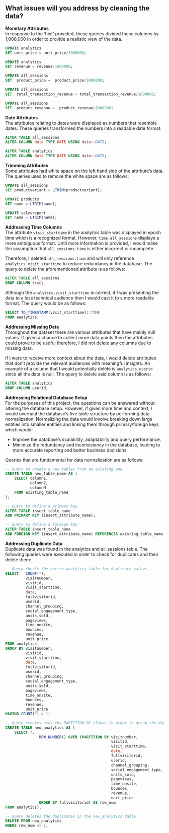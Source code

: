 ## What issues will you address by cleaning the data?

**Monetary Attributes** <br>
In response to the ‘hint’ provided, these queries divided these columns by 1,000,000 in order to provide a realistic view of the data.
```SQL
UPDATE analytics
SET unit_price = unit_price/1000000;
```
```SQL
UPDATE analytics 
SET revenue = revenue/1000000;
```
```SQL
UPDATE all_sessions
SET  product_price =  product_price/1000000;
```
```SQL
UPDATE all_sessions
SET  total_transaction_revenue = total_transaction_revenue/1000000;
```
```SQL
UPDATE all_sessions
SET  product_revenue =  product_revenue/1000000;
```

**Date Attributes** <br>
The attributes relating to dates were displayed as numbers that resemble dates. These queries transformed the numbers into a readable date format:
```SQL
ALTER TABLE all_sessions
ALTER COLUMN date TYPE DATE USING date::DATE;
```
```SQL
ALTER TABLE analytics
ALTER COLUMN date TYPE DATE USING date::DATE;
```
**Trimming Attributes** <br>
Some attributes had white space on the left hand side of the attribute’s data. The queries used to remove the white space are as follows: 
```SQL
UPDATE all_sessions
SET productvariant = LTRIM(productvariant);
```
```SQL
UPDATE products
SET name = LTRIM(name);
```
```SQL
UPDATE salesreport
SET name = LTRIM(name);
```
**Addressing Time Columns** <br>
The attribute `visit_starttime` in the analytics table was displayed in epoch time which is a recognized format. However, `time.all_sessions` displays a more ambiguous format. Until more information is provided, I would make the assumption that `all_sessions.time` is either incorrect or incomplete.

Therefore, I deleted `all_sessions.time` and will only reference `analytics.visit_starttime` to reduce redundancy in the database. The query to delete the aforementioned attribute is as follows:
```SQL
ALTER TABLE all_sessions
DROP COLUMN time;
```
Although the `analytics.visit_starttime` is correct, if I was presenting the data to a less technical audience then I would cast it to a more readable format. The query would be as follows:
```SQL
SELECT TO_TIMESTAMP(visit_starttime)::TIME
FROM analytics;
```
**Addressing Missing Data** <br>
Throughout the dataset there are various attributes that have mainly null values. If given a chance to collect more data points then the attributes could prove to be useful therefore, I did not delete any columns due to missing data.

If I were to receive more context about the data, I would delete attributes that don’t provide the relevant audiences with meaningful insights. An example of a column that I would potentially delete is `analytics.userid` since all the data is null. The query to delete said column is as follows:
```SQL
ALTER TABLE analytics
DROP COLUMN userid;
```
**Addressing Relational Database Setup** <br>
For the purposes of this project, the questions can be answered without altering the database setup. However, if given more time and context, I would overhaul the database’s five table structure by performing data normalization. Normalizing the data would involve breaking down large entities into smaller entities and linking them through primary/foreign keys which would:
* Improve the database’s scalability, adaptability and query performance.
* Minimize the redundancy and inconsistency in the database, leading to more accurate reporting and better business decisions.

Queries that are fundamental for data normalization are as follows: 
```SQL
-- Query to create a new tables from an existing one
CREATE TABLE new_table_name AS (
    SELECT column1,
           column2,
           columnN 
    FROM existing_table_name
); 
```
```SQL
-- Query to define a primary key
ALTER TABLE insert_table_name
ADD PRIMARY KEY (insert_attribute_name);
```
```SQL
-- Query to define a foreign key
ALTER TABLE insert_table_name
ADD FOREIGN KEY (insert_attribute_name) REFERENCES existing_table_name(existing_table_primarykey);
```
**Addressing Duplicate Data** <br>
Duplicate data was found in the analytics and all_sessions table. The following queries were executed in order to check for duplicates and then delete them:
```SQL
-- Query checks the entire analytics table for duplicate values
SELECT 	 COUNT(*), 
         visitnumber,
         visitid,
         visit_starttime,
         date,
         fullvisitorid,
         userid,
         channel_grouping,
         social_engagement_type,
         units_sold,
         pageviews,
         time_onsite,
         bounces,
         revenue,
         unit_price
FROM analytics
GROUP BY visitnumber, 
         visitid,
         visit_starttime,
         date,
         fullvisitorid,
         userid,
         channel_grouping,
         social_engagement_type,
         units_sold,
         pageviews,
         time_onsite,
         bounces,
         revenue,
         unit_price
HAVING COUNT(*) > 1;
```
```SQL
-- Query creates uses the PARTITION BY clause in order to group the duplicates
CREATE TABLE new_analytics AS (
	SELECT *, 
               ROW_NUMBER() OVER (PARTITION BY visitnumber, 
                                               visitid, 
                                               visit_starttime, 
                                               date, 
                                               fullvisitorid, 
                                               userid, 
                                               channel_grouping, 
                                               social_engagement_type, 
                                               units_sold, 
                                               pageviews, 
                                               time_onsite, 
                                               bounces, 
                                               revenue, 
                                               unit_price									
               ORDER BY fullvisitorid) AS row_num					
FROM analytics);
```
```SQL
-- Query deletes the duplicates in the new_analytics table
DELETE FROM new_analytics
WHERE row_num <> 1;
```
